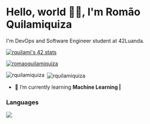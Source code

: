 
<h1 align="left">Hello, world 👋🏾, I'm Romão Quilamiquiza</h1>
<p align="left">I'm DevOps and Software Engineer student at 42Luanda.</p>

<a href="https://github.com/oakoudad/badge42"><img src="https://badge.mediaplus.ma/greenbinary/rquilami?1337Badge=off&UM6P=off" alt="rquilami's 42 stats" /></a>
<p align="left">
  <a href="https://www.linkedin.com/in/rom%C3%A3o-quilamiquiza-4767092b1/" target="_blank">
    <img src="https://img.shields.io/badge/LinkedIn-000000?style=for-the-badge&logo=linkedin&logoColor=white" alt="romaoquilamiquiza"/>
  </a>
</p>

<p><img align="left" src="https://github-readme-stats.vercel.app/api/top-langs?username=rquilamiquiza&show_icons=true&locale=en&layout=compact" alt="rquilamiquiza" /></p>

<p>&nbsp;<img align="center" src="https://github-readme-stats.vercel.app/api?username=rquilamiquiza&show_icons=true&locale=en" alt="rquilamiquiza" /></p>

- 🚀 I’m currently learning **Machine Learning |**


<h3 align="left">Languages</h3>
<p>
  <a href="https://skillicons.dev">
    <img src="https://skillicons.dev/icons?i=c,cpp,bash,py,django,html, css, tailwind, linux,git,kubernetes,docker,ansible,aws,terraform" />
  </a>
</p>




